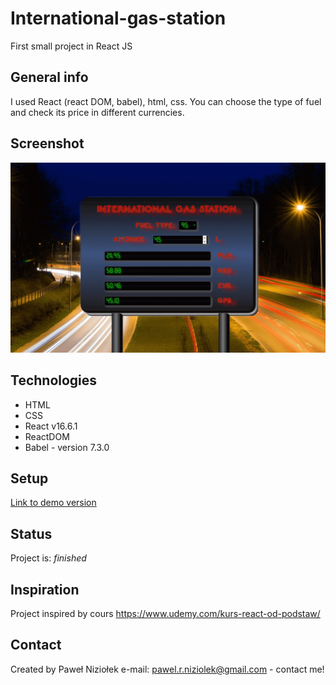 # International-gas-station

First small project in React JS

## General info

I used React (react DOM, babel), html, css.
You can choose the type of fuel and check its price in different currencies.

## Screenshot

![Screenshot](./images/screenshot.jpg)

## Technologies

- HTML
- CSS
- React v16.6.1
- ReactDOM
- Babel - version 7.3.0

## Setup

[Link to demo version](https://pawelniziolek.github.io/International-gas-station/)

## Status

Project is: _finished_

## Inspiration

Project inspired by cours https://www.udemy.com/kurs-react-od-podstaw/

## Contact

Created by Paweł Niziołek e-mail: pawel.r.niziolek@gmail.com - contact me!
